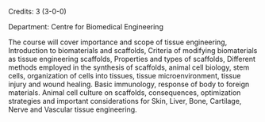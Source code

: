 Credits: 3 (3-0-0)

Department: Centre for Biomedical Engineering

The course will cover importance and scope of tissue engineering, Introduction to biomaterials and scaffolds, Criteria of modifying biomaterials as tissue engineering scaffolds, Properties and types of scaffolds, Different methods employed in the synthesis of scaffolds, animal cell biology, stem cells, organization of cells into tissues, tissue microenvironment, tissue injury and wound healing. Basic immunology, response of body to foreign materials. Animal cell culture on scaffolds, consequences, optimization strategies and important considerations for Skin, Liver, Bone, Cartilage, Nerve and Vascular tissue engineering.